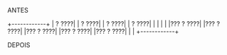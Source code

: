 ANTES

+------------+
|      ? ????|
|      ? ????|
|      ? ????|
|      ? ????|
|            |
|            |
|???   ? ????|
|???   ? ????|
|???   ? ????|
|???   ? ????|
|???   ? ????|
|            |
+------------+

DEPOIS

